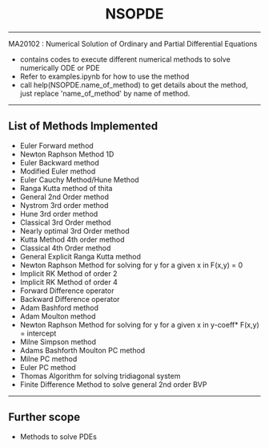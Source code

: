 # <center>  NSOPDE </center>
 
_____________________________________________________________________________
 MA20102 : Numerical Solution of Ordinary and Partial Differential Equations 
 
* contains codes to execute different numerical methods to solve numerically ODE or PDE
* Refer to examples.ipynb for how to use the method
* call help(NSOPDE.name_of_method) to get details about the method, just replace 'name_of_method' by name of method.

_________________
## List of Methods Implemented

* Euler Forward method
* Newton Raphson Method 1D
* Euler Backward method 
* Modified Euler method
* Euler Cauchy Method/Hune Method
* Ranga Kutta method of thita
* General 2nd Order method
* Nystrom 3rd order method
* Hune 3rd order method
* Classical 3rd Order method
* Nearly optimal 3rd Order method
* Kutta Method 4th order method
* Classical 4th Order method
* General Explicit Ranga Kutta method
* Newton Raphson Method for solving for y for a given x in F(x,y) = 0
* Implicit RK Method of order 2
* Implicit RK Method of order 4
* Forward Difference operator
* Backward Difference operator
* Adam Bashford method
* Adam Moulton method
* Newton Raphson Method for solving for y for a given x in y-coeff* F(x,y) = intercept
* Milne Simpson method
* Adams Bashforth Moulton PC method
* Milne PC method
* Euler PC method
* Thomas Algorithm for solving tridiagonal system
* Finite Difference Method to solve general 2nd order BVP


____________
## Further scope

* Methods to solve PDEs
